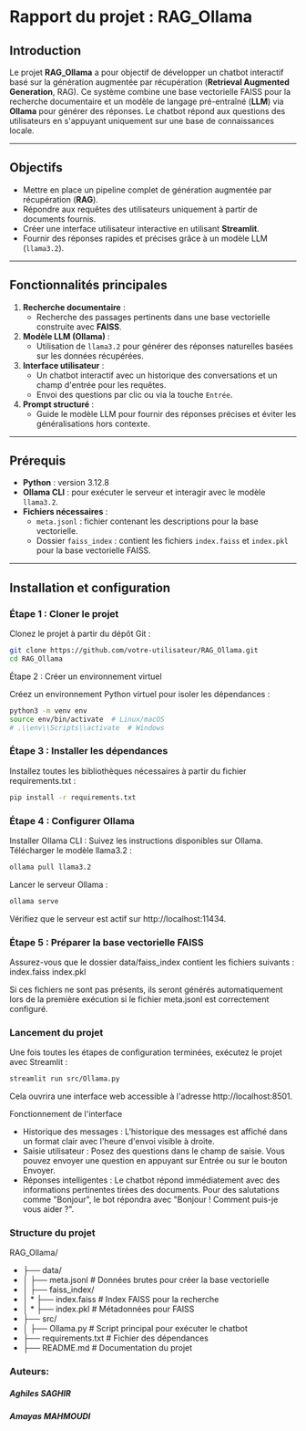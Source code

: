 # Rapport du projet : RAG_Ollama

## Introduction

Le projet **RAG_Ollama** a pour objectif de développer un chatbot interactif basé sur la génération augmentée par récupération (**Retrieval Augmented Generation**, RAG). Ce système combine une base vectorielle FAISS pour la recherche documentaire et un modèle de langage pré-entraîné (**LLM**) via **Ollama** pour générer des réponses. Le chatbot répond aux questions des utilisateurs en s'appuyant uniquement sur une base de connaissances locale.

---

## Objectifs

- Mettre en place un pipeline complet de génération augmentée par récupération (**RAG**).
- Répondre aux requêtes des utilisateurs uniquement à partir de documents fournis.
- Créer une interface utilisateur interactive en utilisant **Streamlit**.
- Fournir des réponses rapides et précises grâce à un modèle LLM (`llama3.2`).

---

## Fonctionnalités principales

1. **Recherche documentaire** :
   - Recherche des passages pertinents dans une base vectorielle construite avec **FAISS**.
2. **Modèle LLM (Ollama)** :
   - Utilisation de `llama3.2` pour générer des réponses naturelles basées sur les données récupérées.
3. **Interface utilisateur** :
   - Un chatbot interactif avec un historique des conversations et un champ d'entrée pour les requêtes.
   - Envoi des questions par clic ou via la touche `Entrée`.
4. **Prompt structuré** :
   - Guide le modèle LLM pour fournir des réponses précises et éviter les généralisations hors contexte.

---

## Prérequis

- **Python** : version 3.12.8
- **Ollama CLI** : pour exécuter le serveur et interagir avec le modèle `llama3.2`.
- **Fichiers nécessaires** :
  - `meta.jsonl` : fichier contenant les descriptions pour la base vectorielle.
  - Dossier `faiss_index` : contient les fichiers `index.faiss` et `index.pkl` pour la base vectorielle FAISS.

---

## Installation et configuration

### Étape 1 : Cloner le projet

Clonez le projet à partir du dépôt Git :

```bash
git clone https://github.com/votre-utilisateur/RAG_Ollama.git
cd RAG_Ollama
```

Étape 2 : Créer un environnement virtuel

Créez un environnement Python virtuel pour isoler les dépendances :

```bash
python3 -m venv env
source env/bin/activate  # Linux/macOS
# .\\env\\Scripts\\activate  # Windows
```

### Étape 3 : Installer les dépendances

Installez toutes les bibliothèques nécessaires à partir du fichier requirements.txt :

```bash
pip install -r requirements.txt
```

### Étape 4 : Configurer Ollama

Installer Ollama CLI : Suivez les instructions disponibles sur Ollama.
Télécharger le modèle llama3.2 :

```bash
ollama pull llama3.2
```

Lancer le serveur Ollama :

```bash
ollama serve
```

Vérifiez que le serveur est actif sur http://localhost:11434.

### Étape 5 : Préparer la base vectorielle FAISS

Assurez-vous que le dossier data/faiss_index contient les fichiers suivants :
index.faiss
index.pkl

Si ces fichiers ne sont pas présents, ils seront générés automatiquement lors de la première exécution si le fichier meta.jsonl est correctement configuré.

### Lancement du projet

Une fois toutes les étapes de configuration terminées, exécutez le projet avec Streamlit :

```bash
streamlit run src/Ollama.py
```

Cela ouvrira une interface web accessible à l'adresse http://localhost:8501.

Fonctionnement de l'interface

- Historique des messages :
    L'historique des messages est affiché dans un format clair avec l'heure d'envoi visible à droite.
- Saisie utilisateur :
    Posez des questions dans le champ de saisie.
    Vous pouvez envoyer une question en appuyant sur Entrée ou sur le bouton Envoyer.
- Réponses intelligentes :
    Le chatbot répond immédiatement avec des informations pertinentes tirées des documents.
    Pour des salutations comme "Bonjour", le bot répondra avec "Bonjour ! Comment puis-je vous aider ?".

### Structure du projet

RAG_Ollama/
* ├── data/
* │   ├── meta.jsonl          # Données brutes pour créer la base vectorielle
* │   ├── faiss_index/
* │   *   ├── index.faiss     # Index FAISS pour la recherche
* │   *    ├── index.pkl       # Métadonnées pour FAISS
* ├── src/
* │   ├── Ollama.py           # Script principal pour exécuter le chatbot
* ├── requirements.txt        # Fichier des dépendances
* ├── README.md               # Documentation du projet

### Auteurs:

##### Aghiles SAGHIR
##### Amayas MAHMOUDI
